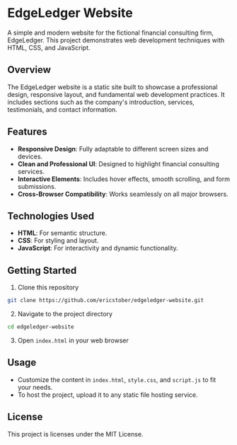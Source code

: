 # EdgeLedger Website

A simple and modern website for the fictional financial consulting firm, EdgeLedger. This project demonstrates web development techniques with HTML, CSS, and JavaScript.

## Overview

The EdgeLedger website is a static site built to showcase a professional design, responsive layout, and fundamental web development practices. It includes sections such as the company's introduction, services, testimonials, and contact information.

## Features

- **Responsive Design**: Fully adaptable to different screen sizes and devices.
- **Clean and Professional UI**: Designed to highlight financial consulting services.
- **Interactive Elements**: Includes hover effects, smooth scrolling, and form submissions.
- **Cross-Browser Compatibility**: Works seamlessly on all major browsers.

## Technologies Used

- **HTML**: For semantic structure.
- **CSS**: For styling and layout.
- **JavaScript**: For interactivity and dynamic functionality.

## Getting Started

1. Clone this repository

```bash
git clone https://github.com/ericstober/edgeledger-website.git
```

2. Navigate to the project directory

```bash
cd edgeledger-website
```

3. Open `index.html` in your web browser

## Usage

- Customize the content in `index.html`, `style.css`, and `script.js` to fit your needs.
- To host the project, upload it to any static file hosting service.

## License

This project is licenses under the MIT License.
